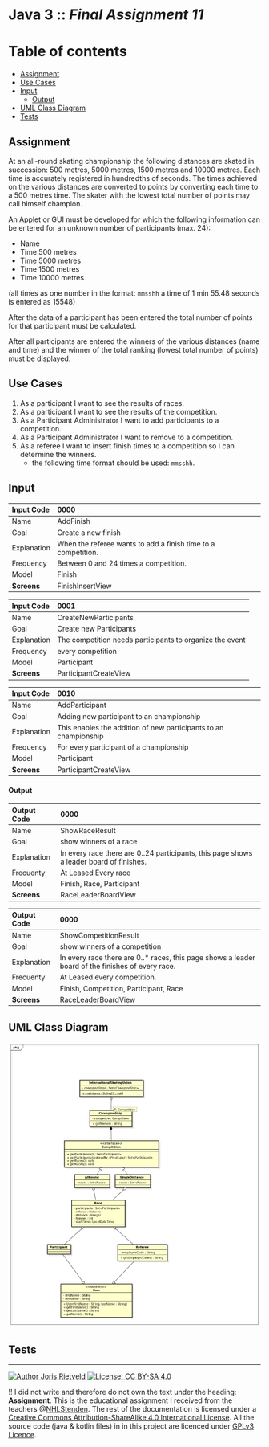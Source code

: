 <!--
  - Author: Joris Rietveld <jorisrietveld@gmail.com>
  - Date: 19-12-2018 17:23
  - Licence: Creative Commons - Attribution-ShareAlike 4.0 International
-->

# **Java 3** :: _Final Assignment 11_

[TOC]: # "Table of contents"

# Table of contents
- [Assignment](#assignment)
- [Use Cases](#use-cases)
- [Input](#input)
    - [Output](#output)
- [UML Class Diagram](#uml-class-diagram)
- [Tests](#tests)


## Assignment
At an all-round skating championship the following distances are skated in
succession: 500 metres, 5000 metres, 1500 metres and 10000 metres. Each time is
accurately registered in hundredths of seconds. The times achieved on the
various distances are converted to points by converting each time to a 500
metres time. The skater with the lowest total number of points may call himself
champion.

An Applet or GUI must be developed for which the following information can be
entered for an unknown number of participants (max. 24):

- Name
- Time 500 metres
- Time 5000 metres
- Time 1500 metres
- Time 10000 metres

(all times as one number in the format: `mmsshh` a time of 1 min 55.48 seconds
is entered as 15548)

After the data of a participant has been entered the total number of points
for that participant must be calculated.

After all participants are entered the winners of the various distances (name
and time) and the winner of the total ranking (lowest total number of points)
must be displayed.


## Use Cases
1. As a participant I want to see the results of races.
2. As a participant I want to see the results of the competition.
3. As a Participant Administrator I want to add participants to a competition.
3. As a Participant Administrator I want to remove to a competition.
5. As a referee I want to insert finish times to a competition so I can determine the winners.
   - the following time format should be used: `mmsshh`.


## Input

| **Input Code** | **0000**                                                            |
|:---------------|:--------------------------------------------------------------------|
| Name           | AddFinish                                                |
| Goal           | Create a new finish                                           |
| Explanation    | When the referee wants to add a finish time to a competition. |
| Frequency      | Between 0 and 24 times a competition.                                                  |
| Model          | Finish                                                        |
| **Screens**    | FinishInsertView                                              |
 

| **Input Code** | **0001**                                                 |
|:---------------|:---------------------------------------------------------|
| Name           | CreateNewParticipants                                    |
| Goal           | Create new Participants                                  |
| Explanation    | The competition needs participants to organize the event |
| Frequency      | every competition                                        |
| Model          | Participant                                              |
| **Screens**    | ParticipantCreateView                                    |


| **Input Code** | **0010**                                                         |
|:---------------|:-----------------------------------------------------------------|
| Name           | AddParticipant                                                   |
| Goal           | Adding new participant to an championship                        |
| Explanation    | This enables the addition of new participants to an championship |
| Frequency      | For every participant of a championship                          |
| Model          | Participant                                                |
| **Screens**    | ParticipantCreateView                                            |


#### Output


| **Output Code** | **0000**          |
|:----------------|:------------------|
| Name            | ShowRaceResult |
| Goal            | show winners of a race                 |
| Explanation     | In every race there are 0..24 participants, this page shows a leader board of finishes.  |
| Frecuenty       | At Leased Every race |
| Model           |             Finish, Race, Participant      |
| **Screens**     | RaceLeaderBoardView |



| **Output Code** | **0000**                 |
|:----------------|:-------------------------|
| Name            | ShowCompetitionResult |
| Goal            | show winners of a competition                 |
| Explanation     | In every race there are 0..\* races, this page shows a leader board of the finishes of every race.  |
| Frecuenty       | At Leased every competition. |
| Model           |             Finish, Competition, Participant, Race      |
| **Screens**     | RaceLeaderBoardView |




## UML Class Diagram
![ClassDiagram_ICU.png](../../Chapter10/Resources/ClassDiagram_ICU.png)


## Tests


<hr>

[![Author Joris Rietveld](https://img.shields.io/badge/Author-Joris%20Rietveld-blue.svg)](https://github.com/jorisrietveld)
[![License: CC BY-SA 4.0](https://img.shields.io/badge/License-CC%20BY--SA%204.0-lightgrey.svg)](https://creativecommons.org/licenses/by-sa/4.0/)

:bangbang: I did not write and therefore do not own the text under the heading:
**Assignment**. This is the educational assignment I received from the teachers
@[NHLStenden](https://www.nhlstenden.com). The rest of the documentation is
licensed under a <a rel="license"
href="http://creativecommons.org/licenses/by-sa/4.0/">Creative Commons
Attribution-ShareAlike 4.0 International License</a>. All the source code (java
& kotlin files) in in this project are licenced under
[GPLv3 Licence](../../../../Java2/LICENCE).
